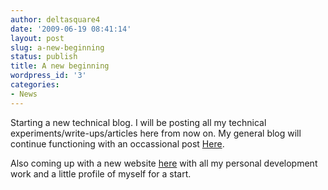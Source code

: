 ```yaml
---
author: deltasquare4
date: '2009-06-19 08:41:14'
layout: post
slug: a-new-beginning
status: publish
title: A new beginning
wordpress_id: '3'
categories:
- News
---
```


Starting a new technical blog. I will be posting all my technical experiments/write-ups/articles here from now on. My general blog will continue functioning with an occassional post [Here](http://deltasquare4.blogspot.com).

Also coming up with a new website [here](http://www.rakshitmenpara.com) with all my personal development work and a little profile of myself for a start.

